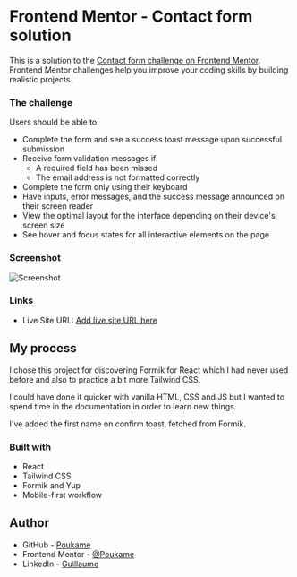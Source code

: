 # Frontend Mentor - Contact form solution

This is a solution to the [Contact form challenge on Frontend Mentor](https://www.frontendmentor.io/challenges/contact-form--G-hYlqKJj). Frontend Mentor challenges help you improve your coding skills by building realistic projects. 


### The challenge

Users should be able to:

- Complete the form and see a success toast message upon successful submission
- Receive form validation messages if:
  - A required field has been missed
  - The email address is not formatted correctly
- Complete the form only using their keyboard
- Have inputs, error messages, and the success message announced on their screen reader
- View the optimal layout for the interface depending on their device's screen size
- See hover and focus states for all interactive elements on the page

### Screenshot

![Screenshot](./assets/images/project-screenshot.png)

### Links

- Live Site URL: [Add live site URL here](https://fabulous-sfogliatella-876318.netlify.app/)

## My process

I chose this project for discovering Formik for React which I had never used before and also to practice a bit more Tailwind CSS.

I could have done it quicker with vanilla HTML, CSS and JS but I wanted to spend time in the documentation in order to learn new things.

I've added the first name on confirm toast, fetched from Formik.

### Built with

- React
- Tailwind CSS
- Formik and Yup
- Mobile-first workflow

## Author

- GitHub - [Poukame](https://github.com/Poukame)
- Frontend Mentor - [@Poukame](https://www.frontendmentor.io/profile/Poukame)
- LinkedIn - [Guillaume](https://www.linkedin.com/in/theretg)
